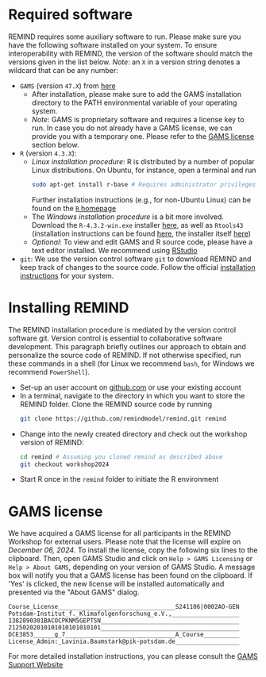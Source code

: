 # Required software

REMIND requires some auxiliary software to run. Please make sure you have the following software installed on your system. To ensure interoperability with REMIND, the version of the software should match the versions given in the list below. *Note*: an `X` in a version string denotes a wildcard that can be any number:

- `GAMS` (version `47.X`) from [here](https://www.gams.com/47/)
    - After installation, please make sure to add the GAMS installation directory to the PATH environmental variable of your operating system. 
    - *Note*: GAMS is proprietary software and requires a license key to run. In case you do not already have a GAMS license, we can provide you with a temporary one. Please refer to the [GAMS license](#gams-license) section below.
- `R` (version `4.3.X`): 
    - *Linux installation procedure*: R is distributed by a number of popular Linux distributions. On Ubuntu, for instance, open a terminal and run
        ```bash
        sudo apt-get install r-base # Requires administrator privileges
        ```
        Further installation instructions (e.g., for non-Ubuntu Linux) can be found on the [`R` homepage](https://cran.r-project.org/bin/linux/ubuntu/fullREADME.html)
    - The *Windows installation procedure* is a bit more involved. Download the `R-4.3.2-win.exe` installer [here](https://cran.r-project.org/bin/windows/base/old/4.3.2/), as well as `Rtools43` (installation instructions can be found [here](https://cran.r-project.org/bin/windows/Rtools/), the installer itself [here](https://cran.r-project.org/bin/windows/Rtools/rtools43/files/rtools43-5958-5975.exe))
    - *Optional*: To view and edit GAMS and R source code, please have a text editor installed. We recommend using [RStudio](https://posit.co/download/rstudio-desktop/)
- `git`: We use the version control software `git` to download REMIND and keep track of changes to the source code. Follow the official [installation instructions](https://git-scm.com/book/en/v2/Getting-Started-Installing-Git) for your system.

# Installing REMIND

The REMIND installation procedure is mediated by the version control software git. Version control is essential to collaborative software development. This paragraph briefly outlines our approach to obtain and personalize the source code of REMIND. If not otherwise specified, run these commands in a shell (for Linux we recommend `bash`, for Windows we recommend `PowerShell`).

- Set-up an user account on [github.com](https://github.com/) or use your existing account
- In a terminal, navigate to the directory in which you want to store the REMIND folder. Clone the REMIND source code by running 
    ```bash
    git clone https://github.com/remindmodel/remind.git remind
    ```
- Change into the newly created directory and check out the workshop version of REMIND:
    ```bash
    cd remind # Assuming you cloned remind as described above
    git checkout workshop2024
    ``` 
- Start R once in the `remind` folder to initiate the R environment 

# GAMS license

We have acquired a GAMS license for all participants in the REMIND Workshop for external users. Please note that the license will expire on *December 06, 2024*. To install the license, copy the following six lines to the clipboard. Then, open GAMS Studio and click on `Help > GAMS Licensing` or `Help > About GAMS`, depending on your version of GAMS Studio. A message box will notify you that a GAMS license has been found on the clipboard. If 'Yes' is clicked, the new license will be installed automatically and presented via the "About GAMS" dialog.

```
Course_License_________________________________S241106|0002AO-GEN
Potsdam-Institut_f._Klimafolgenforschung_e.V.,___________________
1382890301BACOCPKNM5GEPTSN_______________________________________
21250202010101010101010101_______________________________________
DCE3853______g_7_______________________________A_Course__________
License_Admin:_Lavinia.Baumstark@pik-potsdam.de__________________
```

For more detailed installation instructions, you can please consult the [GAMS Support Website](https://www.gams.com/latest/docs/UG_MAIN.html#UG_INSTALL)
